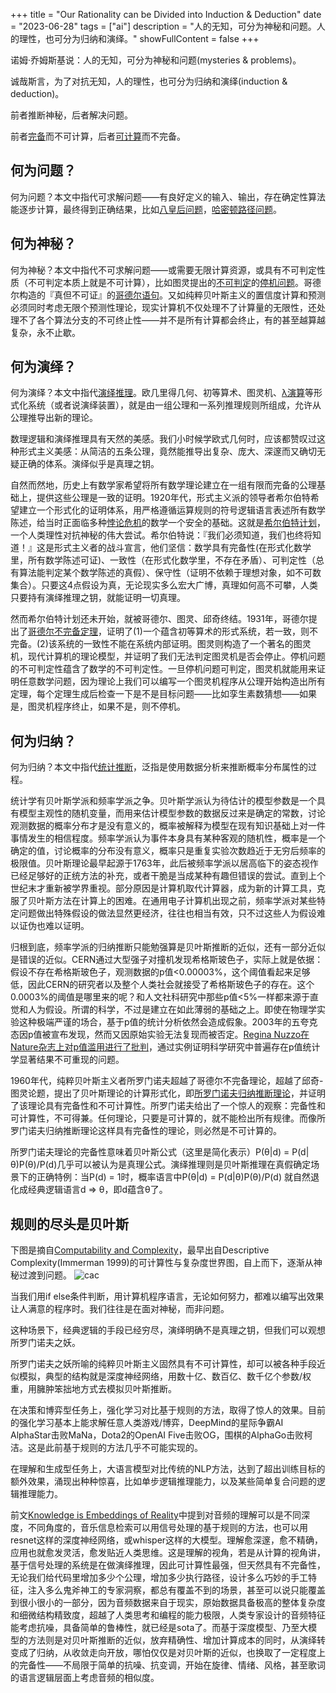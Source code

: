 +++
title = "Our Rationality can be Divided into Induction & Deduction"
date = "2023-06-28"
tags = ["ai"]
description = "人的无知，可分为神秘和问题。人的理性，也可分为归纳和演绎。"
showFullContent = false
+++

诺姆·乔姆斯基说：人的无知，可分为神秘和问题(mysteries & problems)。

诚哉斯言，为了对抗无知，人的理性，也可分为归纳和演绎(induction & deduction)。

前者推断神秘，后者解决问题。

前者[完备]((https://en.wikipedia.org/wiki/Complete_theory))而不可计算，后者[可计算](https://en.wikipedia.org/wiki/Computability_theory)而不完备。

## 何为问题？
何为问题？本文中指代可求解问题——有良好定义的输入、输出，存在确定性算法能逐步计算，最终得到正确结果，比如[八皇后问题](https://en.wikipedia.org/wiki/Eight_queens_puzzle)，[哈密顿路径问题](https://en.wikipedia.org/wiki/Hamiltonian_path_problem)。

## 何为神秘？
何为神秘？本文中指代不可求解问题——或需要无限计算资源，或具有不可判定性质（不可判定本质上就是不可计算），比如图灵提出的[不可判定](https://en.wikipedia.org/wiki/Undecidable_problem)的[停机问题](https://en.wikipedia.org/wiki/Halting_problem)。哥德尔构造的『真但不可证』的[哥德尔语句](https://en.wikipedia.org/wiki/G%C3%B6del%27s_incompleteness_theorems)。又如纯粹贝叶斯主义的置信度计算和预测必须同时考虑无限个预测性理论，现实计算机不仅处理不了计算量的无限性，还处理不了各个算法分支的不可终止性——并不是所有计算都会终止，有的甚至越算越复杂，永不止歇。

## 何为演绎？
何为演绎？本文中指代[演绎推理](https://en.wikipedia.org/wiki/Deductive_reasoning)。欧几里得几何、初等算术、图灵机、[λ演算](https://en.wikipedia.org/wiki/Lambda_calculus)等形式化系统（或者说演绎装置），就是由一组公理和一系列推理规则所组成，允许从公理推导出新的理论。

数理逻辑和演绎推理具有天然的美感。我们小时候学欧式几何时，应该都赞叹过这种形式主义美感：从简洁的五条公理，竟然能推导出复杂、庞大、深邃而又确切无疑正确的体系。演绎似乎是真理之钥。

自然而然地，历史上有数学家希望将所有数学理论建立在一组有限而完备的公理基础上，提供这些公理是一致的证明。1920年代，形式主义派的领导者希尔伯特希望建立一个形式化的证明体系，用严格遵循运算规则的符号逻辑语言表述所有数学陈述，给当时正面临多种[悖论危机](https://en.wikipedia.org/wiki/Foundations_of_mathematics#Foundational_crisis)的数学一个安全的基础。这就是[希尔伯特计划](https://en.wikipedia.org/wiki/Hilbert%27s_program)，一个人类理性对抗神秘的伟大尝试。希尔伯特说：『我们必须知道，我们也终将知道！』这是形式主义者的战斗宣言，他们坚信：数学具有完备性(在形式化数学里，所有数学陈述可证)、一致性（在形式化数学里，不存在矛盾）、可判定性（总有算法能判定某个数学陈述的真假）、保守性（证明不依赖于理想对象，如不可数集合）。只要这4点假设为真，无论现实多么宏大广博，真理如何高不可攀，人类只要持有演绎推理之钥，就能证明一切真理。

然而希尔伯特计划还未开始，就被哥德尔、图灵、邱奇终结。1931年，哥德尔提出了[哥德尔不完备定理](https://en.wikipedia.org/wiki/G%C3%B6del%27s_incompleteness_theorems#First_incompleteness_theorem)，证明了(1)一个蕴含初等算术的形式系统，若一致，则不完备。(2)该系统的一致性不能在系统内部证明。图灵则构造了一个著名的图灵机，现代计算机的理论模型，并证明了我们无法判定图灵机是否会停止。停机问题的不可判定性蕴含了数学的不可判定性。一旦停机问题可判定，图灵机就能用来证明任意数学问题，因为理论上我们可以编写一个图灵机程序从公理开始构造出所有定理，每个定理生成后检查一下是不是目标问题——比如孪生素数猜想——如果是，图灵机程序终止，如果不是，则不停机。

## 何为归纳？
何为归纳？本文中指代[统计推断](https://en.wikipedia.org/wiki/Statistical_inference)，泛指是使用数据分析来推断概率分布属性的过程。

统计学有贝叶斯学派和频率学派之争。贝叶斯学派认为待估计的模型参数是一个具有模型主观性的随机变量，而用来估计模型参数的数据反过来是确定的常数，讨论观测数据的概率分布才是没有意义的，概率被解释为模型在现有知识基础上对一件事情发生的相信程度。频率学派认为事件本身具有某种客观的随机性，概率是一个确定的值，讨论概率的分布没有意义，概率只是重复实验次数趋近于无穷后频率的极限值。贝叶斯理论最早起源于1763年，此后被频率学派以居高临下的姿态视作已经足够好的正统方法的补充，或者干脆是当成某种有趣但错误的尝试。直到上个世纪末才重新被学界重视。部分原因是计算机取代计算器，成为新的计算工具，克服了贝叶斯方法在计算上的困难。在通用电子计算机出现之前，频率学派对某些特定问题做出特殊假设的做法显然更经济，往往也相当有效，只不过这些人为假设难以证伪也难以证明。

归根到底，频率学派的归纳推断只能勉强算是贝叶斯推断的近似，还有一部分近似是错误的近似。CERN通过大型强子对撞机发现希格斯玻色子，实际上就是依据：假设不存在希格斯玻色子，观测数据的p值<0.00003%，这个阈值看起来足够低，因此CERN的研究者以及整个人类社会就接受了希格斯玻色子的存在。这个0.0003%的阈值是哪里来的呢？和人文社科研究中那些p值<5%一样都来源于直觉和人为假设。所谓的科学，不过是建立在如此薄弱的基础之上。即使在物理学实验这种极端严谨的场合，基于p值的统计分析依然会造成假象。2003年的五夸克态因p值被宣布发现，然而又因原始实验无法复现而被否定。[Regina Nuzzo在Nature杂志上对p值滥用进行了批判](https://www.nature.com/articles/506150a)，通过实例证明科学研究中普遍存在p值统计学显著结果不可重现的问题。

1960年代，纯粹贝叶斯主义者所罗门诺夫超越了哥德尔不完备理论，超越了邱奇-图灵论题，提出了贝叶斯理论的计算形式化，即[所罗门诺夫归纳推断理论](https://en.wikipedia.org/wiki/Solomonoff%27s_theory_of_inductive_inference)，并证明了该理论具有完备性和不可计算性。所罗门诺夫给出了一个惊人的观察：完备性和可计算性，不可得兼。任何理论，只要是可计算的，就不能检出所有规律。而像所罗门诺夫归纳推断理论这样具有完备性的理论，则必然是不可计算的。

所罗门诺夫理论的完备性意味着贝叶斯公式（这里是简化表示）P(θ|d) = P(d|θ)P(θ)/P(d)几乎可以被认为是真理公式。演绎推理则是贝叶斯推理在真假确定场景下的正确特例：当P(d) = 1时，概率语言中P(θ|d) = P(d|θ)P(θ)/P(d) 就自然退化成经典逻辑语言d => θ，即d蕴含θ了。

## 规则的尽头是贝叶斯
下图是摘自[Computability and Complexity](https://plato.stanford.edu/entries/computability)，最早出自Descriptive Complexity(Immerman 1999)的可计算性与复杂度世界图，自上而下，逐渐从神秘过渡到问题。
![cac](https://cmbbq.github.io/img/CaC.jpeg)

当我们用if else条件判断，用计算机程序语言，无论如何努力，都难以编写出效果让人满意的程序时。我们往往是在面对神秘，而非问题。

这种场景下，经典逻辑的手段已经穷尽，演绎明确不是真理之钥，但我们可以观想所罗门诺夫之妖。

所罗门诺夫之妖所喻的纯粹贝叶斯主义固然具有不可计算性，却可以被各种手段近似模拟，典型的结构就是深度神经网络，用数十亿、数百亿、数千亿个参数/权重，用臃肿笨拙地方式去模拟贝叶斯推断。

在决策和博弈型任务上，强化学习对比基于规则的方法，取得了惊人的效果。目前的强化学习基本上能求解任意人类游戏/博弈，DeepMind的星际争霸AI AlphaStar击败MaNa，Dota2的OpenAI Five击败OG，围棋的AlphaGo击败柯洁。这是此前基于规则的方法几乎不可能实现的。

在理解和生成型任务上，大语言模型对比传统的NLP方法，达到了超出训练目标的额外效果，涌现出种种惊喜，比如单步逻辑推理能力，以及某些简单复合问题的逻辑推理能力。

前文[Knowledge is Embeddings of Reality](https://cmbbq.github.io/posts/reality-knowledge)中提到对音频的理解可以是不同深度，不同角度的，音乐信息检索可以用信号处理的基于规则的方法，也可以用resnet这样的深度神经网络，或whisper这样的大模型。理解愈深邃，愈不精确，应用也就愈发灵活，愈发贴近人类思维。这是理解的视角，若是从计算的视角讲，基于信号处理的系统是在做演绎推理，因此可计算性最强，但天然具有不完备性，无论我们给代码里增加多少个公理，增加多少执行路径，设计多么巧妙的手工特征，注入多么鬼斧神工的专家洞察，都总有覆盖不到的场景，甚至可以说只能覆盖到很小很小的一部分，因为音频数据来自于现实，原始数据具备极高的整体复杂度和细微结构精致度，超越了人类思考和编程的能力极限，人类专家设计的音频特征能考虑抗噪，具备简单的鲁棒性，就已经是sota了。而基于深度模型、乃至大模型的方法则是对贝叶斯推断的近似，放弃精确性、增加计算成本的同时，从演绎转变成了归纳，从收敛走向开放，哪怕仅仅是对贝叶斯的近似，也换取了一定程度上的完备性——不局限于简单的抗噪、抗变调，开始在旋律、情绪、风格，甚至歌词的语言逻辑层面上考虑音频的相似度。


